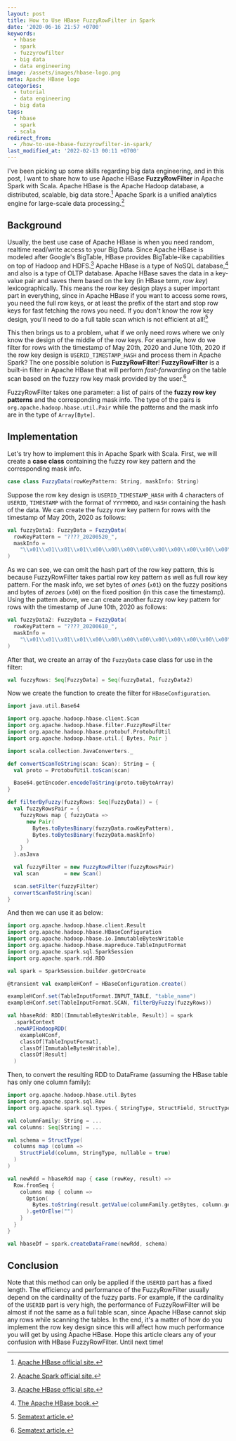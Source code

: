 ```yaml
---
layout: post
title: How to Use HBase FuzzyRowFilter in Spark
date: '2020-06-16 21:57 +0700'
keywords:
  - hbase
  - spark
  - fuzzyrowfilter
  - big data
  - data engineering
image: /assets/images/hbase-logo.png
meta: Apache HBase logo
categories:
  - tutorial
  - data engineering
  - big data
tags:
  - hbase
  - spark
  - scala
redirect_from:
  - /how-to-use-hbase-fuzzyrowfilter-in-spark/
last_modified_at: '2022-02-13 00:11 +0700'
---
```

I've been picking up some skills regarding big data engineering, and in this post, I want to share how to use Apache HBase **FuzzyRowFilter** in Apache Spark with Scala.<!--more--> Apache HBase is the Apache Hadoop database, a distributed, scalable, big data store.[^1] Apache Spark is a unified analytics engine for large-scale data processing.[^2]

## Background

Usually, the best use case of Apache HBase is when you need random, realtime read/write access to your Big Data. Since Apache HBase is modeled after Google's BigTable, HBase provides BigTable-like capabilities on top of Hadoop and HDFS.[^1] Apache HBase is a type of NoSQL database,[^3] and also is a type of OLTP database. Apache HBase saves the data in a key-value pair and saves them based on the key (in HBase term, _row key_) lexicographically. This means the row key design plays a super important part in everything, since in Apache HBase if you want to access some rows, you need the full row keys, or at least the prefix of the start and stop row keys for fast fetching the rows you need. If you don't know the row key design, you'll need to do a full table scan which is not efficient at all![^4]

This then brings us to a problem, what if we only need rows where we only know the design of the middle of the row keys. For example, how do we filter for rows with the timestamp of May 20th, 2020 and June 10th, 2020 if the row key design is `USERID_TIMESTAMP_HASH` and process them in Apache Spark? The one possible solution is **FuzzyRowFilter**! **FuzzyRowFilter** is a built-in filter in Apache HBase that will perform _fast-forwarding_ on the table scan based on the fuzzy row key mask provided by the user.[^4]

FuzzyRowFilter takes one parameter: a list of pairs of the **fuzzy row key patterns** and the corresponding mask info. The type of the pairs is `org.apache.hadoop.hbase.util.Pair` while the patterns and the mask info are in the type of `Array[Byte]`.

## Implementation

Let's try how to implement this in Apache Spark with Scala. First, we will create a **case class** containing the fuzzy row key pattern and the corresponding mask info.

```scala
case class FuzzyData(rowKeyPattern: String, maskInfo: String)
```

Suppose the row key design is `USERID_TIMESTAMP_HASH` with 4 characters of `USERID`, `TIMESTAMP` with the format of `YYYYMMDD`, and `HASH` containing the hash of the data. We can create the fuzzy row key pattern for rows with the timestamp of May 20th, 2020 as follows:

```scala
val fuzzyData1: FuzzyData = FuzzyData(
  rowKeyPattern = "????_20200520_",
  maskInfo =
    "\\x01\\x01\\x01\\x01\\x00\\x00\\x00\\x00\\x00\\x00\\x00\\x00\\x00\\x00"
)
```

As we can see, we can omit the hash part of the row key pattern, this is because FuzzyRowFilter takes partial row key pattern as well as full row key pattern. For the mask info, we set bytes of _ones_ (`x01`) on the fuzzy positions and bytes of _zeroes_ (`x00`) on the fixed position (in this case the timestamp). Using the pattern above, we can create another fuzzy row key pattern for rows with the timestamp of June 10th, 2020 as follows:

```scala
val fuzzyData2: FuzzyData = FuzzyData(
  rowKeyPattern = "????_20200610_",
  maskInfo =
    "\\x01\\x01\\x01\\x01\\x00\\x00\\x00\\x00\\x00\\x00\\x00\\x00\\x00\\x00"
)
```

After that, we create an array of the `FuzzyData` case class for use in the filter:

```scala
val fuzzyRows: Seq[FuzzyData] = Seq(fuzzyData1, fuzzyData2)
```

Now we create the function to create the filter for `HBaseConfiguration`.

```scala
import java.util.Base64

import org.apache.hadoop.hbase.client.Scan
import org.apache.hadoop.hbase.filter.FuzzyRowFilter
import org.apache.hadoop.hbase.protobuf.ProtobufUtil
import org.apache.hadoop.hbase.util.{ Bytes, Pair }

import scala.collection.JavaConverters._

def convertScanToString(scan: Scan): String = {
  val proto = ProtobufUtil.toScan(scan)

  Base64.getEncoder.encodeToString(proto.toByteArray)
}

def filterByFuzzy(fuzzyRows: Seq[FuzzyData]) = {
  val fuzzyRowsPair = {
    fuzzyRows map { fuzzyData =>
      new Pair(
        Bytes.toBytesBinary(fuzzyData.rowKeyPattern),
        Bytes.toBytesBinary(fuzzyData.maskInfo)
      )
    }
  }.asJava

  val fuzzyFilter = new FuzzyRowFilter(fuzzyRowsPair)
  val scan        = new Scan()

  scan.setFilter(fuzzyFilter)
  convertScanToString(scan)
}
```

And then we can use it as below:

```scala
import org.apache.hadoop.hbase.client.Result
import org.apache.hadoop.hbase.HBaseConfiguration
import org.apache.hadoop.hbase.io.ImmutableBytesWritable
import org.apache.hadoop.hbase.mapreduce.TableInputFormat
import org.apache.spark.sql.SparkSession
import org.apache.spark.rdd.RDD

val spark = SparkSession.builder.getOrCreate

@transient val exampleHConf = HBaseConfiguration.create()

exampleHConf.set(TableInputFormat.INPUT_TABLE, "table_name")
exampleHConf.set(TableInputFormat.SCAN, filterByFuzzy(fuzzyRows))

val hbaseRdd: RDD[(ImmutableBytesWritable, Result)] = spark
  .sparkContext
  .newAPIHadoopRDD(
    exampleHConf,
    classOf[TableInputFormat],
    classOf[ImmutableBytesWritable],
    classOf[Result]
  )
```

Then, to convert the resulting RDD to DataFrame (assuming the HBase table has only one column family):

```scala
import org.apache.hadoop.hbase.util.Bytes
import org.apache.spark.sql.Row
import org.apache.spark.sql.types.{ StringType, StructField, StructType }

val columnFamily: String = ...
val columns: Seq[String] = ...

val schema = StructType(
  columns map (column =>
    StructField(column, StringType, nullable = true)
  )
)

val newRdd = hbaseRdd map { case (rowKey, result) =>
  Row.fromSeq {
    columns map { column =>
      Option(
        Bytes.toString(result.getValue(columnFamily.getBytes, column.getBytes))
      ).getOrElse("")
    }
  }
}

val hbaseDf = spark.createDataFrame(newRdd, schema)
```

## Conclusion

Note that this method can only be applied if the `USERID` part has a fixed length. The efficiency and performance of the FuzzyRowFilter usually depend on the cardinality of the fuzzy parts. For example, if the cardinality of the `USERID` part is very high, the performance of FuzzyRowFilter will be almost if not the same as a full table scan, since Apache HBase cannot skip any rows while scanning the tables. In the end, it's a matter of how do you implement the row key design since this will affect how much performance you will get by using Apache HBase. Hope this article clears any of your confusion with HBase FuzzyRowFilter. Until next time!

[^1]: [Apache HBase official site.](https://hbase.apache.org/)
[^2]: [Apache Spark official site.](https://spark.apache.org/)
[^3]: [The Apache HBase book.](https://hbase.apache.org/book.html#arch.overview)
[^4]: [Sematext article.](https://sematext.com/blog/consider-using-fuzzyrowfilter-when-in-need-for-secondary-indexes-in-hbase/)
